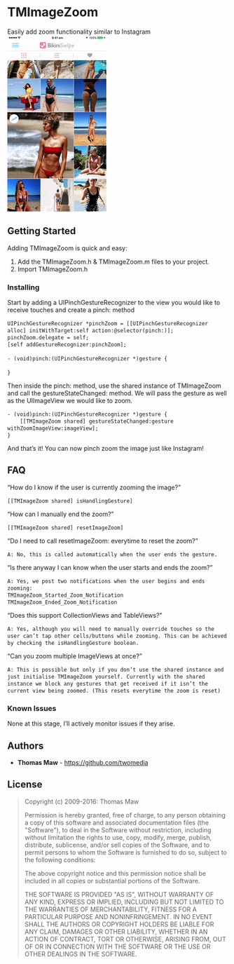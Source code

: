 # TMImageZoom
Easily add zoom functionality similar to Instagram
<img src="preview.gif" width="226" height="402" />

## Getting Started

Adding TMImageZoom is quick and easy:

1. Add the TMImageZoom.h & TMImageZoom.m files to your project.
2. Import TMImageZoom.h

### Installing

Start by adding a UIPinchGestureRecognizer to the view you would like to receive touches and create a pinch: method
```
UIPinchGestureRecognizer *pinchZoom = [[UIPinchGestureRecognizer alloc] initWithTarget:self action:@selector(pinch:)];
pinchZoom.delegate = self;
[self addGestureRecognizer:pinchZoom];

- (void)pinch:(UIPinchGestureRecognizer *)gesture {
    
}
```

Then inside the pinch: method, use the shared instance of TMImageZoom and call the gestureStateChanged: method. We will pass the gesture as well as the UIImageView we would like to zoom.
```
- (void)pinch:(UIPinchGestureRecognizer *)gesture {
    [[TMImageZoom shared] gestureStateChanged:gesture withZoomImageView:imageView];
}
```

And that’s it! You can now pinch zoom the image just like Instagram!

## FAQ

“How do I know if the user is currently zooming the image?”
```
[[TMImageZoom shared] isHandlingGesture]
```

“How can I manually end the zoom?”
```
[[TMImageZoom shared] resetImageZoom]
```

“Do I need to call resetImageZoom: everytime to reset the zoom?”
```
A: No, this is called automatically when the user ends the gesture.
```

“Is there anyway I can know when the user starts and ends the zoom?”
```
A: Yes, we post two notifications when the user begins and ends zooming:
TMImageZoom_Started_Zoom_Notification
TMImageZoom_Ended_Zoom_Notification
```

“Does this support CollectionViews and TableViews?”
```
A: Yes, although you will need to manually override touches so the user can’t tap other cells/buttons while zooming. This can be achieved by checking the isHandlingGesture boolean.
```

“Can you zoom multiple ImageViews at once?”
```
A: This is possible but only if you don’t use the shared instance and just initialise TMImageZoom yourself. Currently with the shared instance we block any gestures that get received if it isn’t the current view being zoomed. (This resets everytime the zoom is reset)
```

### Known Issues

None at this stage, I’ll actively monitor issues if they arise.

## Authors

* **Thomas Maw** - https://github.com/twomedia

## License

> Copyright (c) 2009-2016: Thomas Maw
>
> Permission is hereby granted, free of charge, to any person obtaining
> a copy of this software and associated documentation files (the
> "Software"), to deal in the Software without restriction, including
> without limitation the rights to use, copy, modify, merge, publish,
> distribute, sublicense, and/or sell copies of the Software, and to
> permit persons to whom the Software is furnished to do so, subject to
> the following conditions:
>
> The above copyright notice and this permission notice shall be
> included in all copies or substantial portions of the Software.
>
> THE SOFTWARE IS PROVIDED "AS IS", WITHOUT WARRANTY OF ANY KIND,
> EXPRESS OR IMPLIED, INCLUDING BUT NOT LIMITED TO THE WARRANTIES OF
> MERCHANTABILITY, FITNESS FOR A PARTICULAR PURPOSE AND
> NONINFRINGEMENT. IN NO EVENT SHALL THE AUTHORS OR COPYRIGHT HOLDERS BE
> LIABLE FOR ANY CLAIM, DAMAGES OR OTHER LIABILITY, WHETHER IN AN ACTION
> OF CONTRACT, TORT OR OTHERWISE, ARISING FROM, OUT OF OR IN CONNECTION
> WITH THE SOFTWARE OR THE USE OR OTHER DEALINGS IN THE SOFTWARE.

